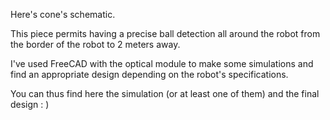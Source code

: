 Here's cone's schematic. 

This piece permits having a precise ball detection all around the robot from the border of the robot to 2 meters away.

I've used FreeCAD with the optical module to make some simulations and find an appropriate design depending on the robot's specifications.

You can thus find here the simulation (or at least one of them) and the final design : )
